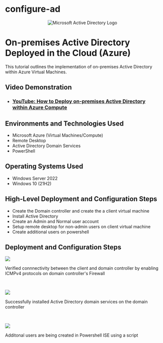 # configure-ad
<p align="center">
<img src="https://i.imgur.com/pU5A58S.png" alt="Microsoft Active Directory Logo"/>
</p>

<h1>On-premises Active Directory Deployed in the Cloud (Azure)</h1>
This tutorial outlines the implementation of on-premises Active Directory within Azure Virtual Machines.<br />


<h2>Video Demonstration</h2>

- ### [YouTube: How to Deploy on-premises Active Directory within Azure Compute](https://www.youtube.com)

<h2>Environments and Technologies Used</h2>

- Microsoft Azure (Virtual Machines/Compute)
- Remote Desktop
- Active Directory Domain Services
- PowerShell

<h2>Operating Systems Used </h2>

- Windows Server 2022
- Windows 10 (21H2)

<h2>High-Level Deployment and Configuration Steps</h2>

- Create the Domain controller and create the a client virtual machine 
- Install Active Directory 
- Create an Admin and Normal user account 
- Setup remote desktop for non-admin users on client virtual machine
- Create additional users on powershell 

<h2>Deployment and Configuration Steps</h2>

<p>
<img src="https://i.imgur.com/R8VJcmh.png">
</p>
<p>
Verified connnectivity between the client and domain controller by enabling ICMPv4 protocols on domain controller's Firewall 
</p>
<br />

<p>
<img src="https://i.imgur.com/GOKgt0s.png"<
</p>
<p>
Successfully installed Active Directory domain services on the domain controller 
</p>
<br />

<p>
<img src="https://i.imgur.com/RS4LjlN.png"<
  /p>
<p>
Additonal users are being created in Powershell ISE using a script 
</p>
<br />
